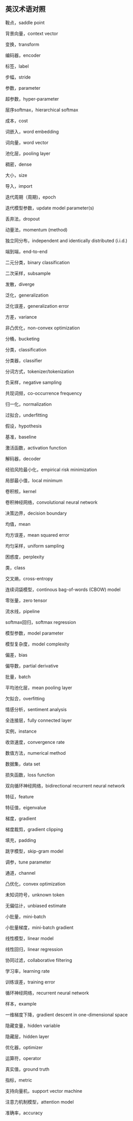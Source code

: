 ## 英汉术语对照

鞍点，saddle point

背景向量，context vector

变换，transform

编码器，encoder

标签，label

步幅，stride

参数，parameter

超参数，hyper-parameter

层序softmax，hierarchical softmax

成本，cost

词嵌入，word embedding

词向量，word vector

池化层，pooling layer

稠密，dense

大小，size

导入，import

迭代周期（周期)，epoch

迭代模型参数，update model parameter(s)

丢弃法，dropout

动量法，momentum (method)

独立同分布，independent and identically distributed (i.i.d.)

端到端，end-to-end

二元分类，binary classification

二次采样，subsample

发散，diverge

泛化，generalization

泛化误差，generalization error

方差，variance

非凸优化，non-convex optimization

分桶，bucketing

分类，classification

分类器，classifier

分词方式，tokenizer/tokenization

负采样，negative sampling

共现词频，co-occurrence frequency

归一化，normalization

过拟合，underfitting

假设，hypothesis

基准，baseline

激活函数，activation function

解码器，decoder

经验风险最小化，empirical risk minimization

局部最小值，local minimum

卷积核，kernel

卷积神经网络，convolutional neural network

决策边界，decision boundary

均值，mean

均方误差，mean squared error

均匀采样，uniform sampling

困惑度，perplexity

类，class

交叉熵，cross-entropy

连续词袋模型，continous bag-of-words (CBOW) model

零张量，zero tensor

流水线，pipeline

softmax回归，softmax regression

模型参数，model parameter

模型复杂度，model complexity

偏差，bias

偏导数，partial derivative

批量，batch

平均池化层，mean pooling layer

欠拟合，overfitting

情感分析，sentiment analysis

全连接层，fully connected layer

实例，instance

收敛速度，convergence rate

数值方法，numerical method

数据集，data set

损失函数，loss function

双向循环神经网络，bidirectional recurrent neural network

特征，feature

特征值，eigenvalue

梯度，gradient

梯度裁剪，gradient clipping

填充，padding

跳字模型，skip-gram model

调参，tune parameter

通道，channel

凸优化，convex optimization

未知词符号，unknown token

无偏估计，unbiased estimate

小批量，mini-batch

小批量梯度，mini-batch gradient

线性模型，linear model

线性回归，linear regression

协同过滤，collaborative filtering

学习率，learning rate

训练误差，training error

循环神经网络，recurrent neural network

样本，example

一维梯度下降，gradient descent in one-dimensional space

隐藏变量，hidden variable

隐藏层，hidden layer

优化器，optimizer

运算符，operator

真实值，ground truth

指标，metric

支持向量机，support vector machine

注意力机制模型，attention model

准确率，accuracy
